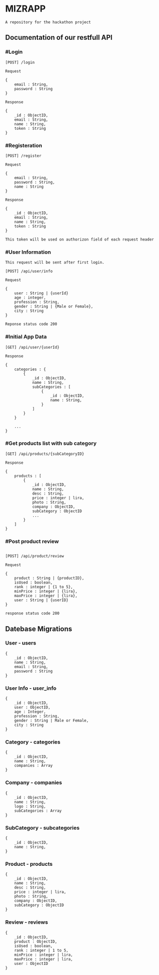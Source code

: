 # MIZRAPP

```
A repository for the hackathon project
```

## Documentation of our restfull API

### #Login
```
[POST] /login

Request

{
    email : String,
    password : String
}

Response

{
    _id : ObjectID,
    email : String,
    name : String,
    token : String
}

```

### #Registeration
```
[POST] /register

Request

{
    email : String,
    password : String,
    name : String
}

Response 

{
    _id : ObjectID,
    email : String,
    name : String,
    token : String
}

```

```
This token will be used on authorizon field of each request header
```

### #User Information
```
This request will be sent after first login.

[POST] /api/user/info

Request

{   
    user : String | {userId}
    age : integer,
    profession : String,
    gender : String | {Male or Female},
    city : String
}

Reponse status code 200
```

### #Initial App Data
```
[GET] /api/user/{userId}

Response 

{
    categories : {
        {
            _id : ObjectID,
            name : String,
            subCategories : [
                {
                    _id : ObjectID,
                    name : String,
                }
            ]
        }
    }

    ...
}
```

### #Get products list with sub category

```
[GET] /api/products/{subCategoryID}

Response

{
    products : [
        {
            _id : ObjectID,
            name : String,
            desc : String,
            price : integer | lira,
            photo : String,
            company : ObjectID,
            subCategory : ObjectID
            ...
        }
    ]
}
```


### #Post product review

```

[POST] /api/product/review

Request

{
    product : String | {productID},
    isUsed : boolean,
    rank : integer | {1 to 5},
    minPrice : integer | {lira},
    maxPrice : integer | {lira},
    user : String | {userID}
}

response status code 200
```


## Datebase Migrations

### User - users

```
{
    _id : ObjectID,
    name : String,
    email : String,
    password : String
}
```

### User Info - user_info

```
{
    _id : ObjectID,
    user : ObjectID,
    age : Integer,
    profession : String,
    gender : String | Male or Female,
    city : String
}
```

### Category - categories

```
{
    _id : ObjectID,
    name : String,
    companies : Array
}
```

### Company - companies

```
{
    _id : ObjectID,
    name : String,
    logo : String,
    subCategories : Array
}
```

### SubCategory - subcategories

```
{
    _id : ObjectID,
    name : String,
}
```

### Product - products

```
{
    _id : ObjectID,
    name : String,
    desc : String,
    price : integer | lira,
    photo : String,
    company : ObjectID,
    subCategory : ObjectID
}
```

### Review - reviews

```
{
    _id : ObjectID,
    product : ObjectID,
    isUsed : boolean,
    rank : integer | 1 to 5,
    minPrice : integer | lira,
    maxPrice : integer | lira,
    user : ObjectID
}
```
